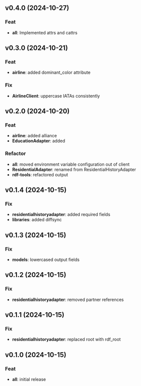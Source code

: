 ## v0.4.0 (2024-10-27)

### Feat

- **all**: Implemented attrs and cattrs

## v0.3.0 (2024-10-21)

### Feat

- **airline**: added dominant_color attribute

### Fix

- **AirlineClient**: uppercase IATAs consistently

## v0.2.0 (2024-10-20)

### Feat

- **airline**: added alliance
- **EducationAdapter**: added

### Refactor

- **all**: moved environment variable configuration out of client
- **ResidentialAdapter**: renamed from ResidentialHistoryAdapter
- **rdf-tools**: refactored output

## v0.1.4 (2024-10-15)

### Fix

- **residentialhistoryadapter**: added required fields
- **libraries**: added diffsync

## v0.1.3 (2024-10-15)

### Fix

- **models**: lowercased output fields

## v0.1.2 (2024-10-15)

### Fix

- **residentialhistoryadapter**: removed partner references

## v0.1.1 (2024-10-15)

### Fix

- **residentialhistoryadapter**: replaced root with rdf_root

## v0.1.0 (2024-10-15)

### Feat

- **all**: initial release
